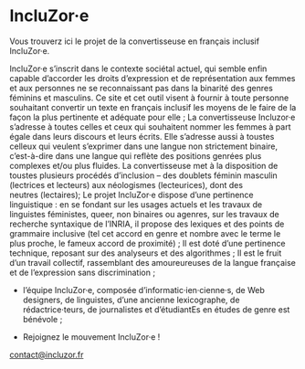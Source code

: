# IncluZor·e

Vous trouverz ici le projet de la convertisseuse en français inclusif IncluZor·e.

IncluZor·e s’inscrit dans le contexte sociétal actuel, qui semble enfin capable d’accorder les droits d’expression et de représentation aux femmes et aux personnes ne se reconnaissant pas dans la binarité des genres féminins et masculins.
Ce site et cet outil visent à fournir à toute personne souhaitant convertir un texte en français inclusif les moyens de le faire de la façon la plus pertinente et adéquate pour elle ;
La convertisseuse Incluzor·e s’adresse à toutes celles et ceux qui souhaitent nommer les femmes à part égale dans leurs discours et leurs écrits. Elle s’adresse aussi à toustes celleux qui veulent s’exprimer dans une langue non strictement binaire, c’est-à-dire dans une langue qui reflète des positions genrées plus complexes et/ou plus fluides. 
La convertisseuse met à la disposition de toustes plusieurs procédés d’inclusion – des doublets féminin masculin (lectrices et lecteurs) aux néologismes (lecteurices), dont des neutres (lectaires);
Le projet IncluZor·e dispose d’une pertinence linguistique : en se fondant sur les usages actuels et les travaux de linguistes féministes, queer, non binaires ou agenres, sur les travaux de recherche syntaxique de l’INRIA, il propose des lexiques et des points de grammaire inclusive (tel cet accord en genre et nombre avec le terme le plus proche, le fameux accord de proximité) ;
Il est doté d’une pertinence technique, reposant sur des analyseurs et des algorithmes ;
Il est  le fruit d’un travail collectif, rassemblant des amoureureuses de la langue française et de l’expression sans discrimination ;
- l’équipe IncluZor·e, composée d’informatic·ien·cienne·s, de Web designers, de linguistes, d’une ancienne lexicographe, de rédactrice·teurs, de journalistes et d’étudiantEs en études de genre est bénévole ;
    
- Rejoignez le mouvement IncluZor·e !

contact@incluzor.fr
